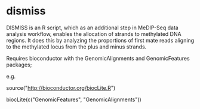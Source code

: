 # dismiss
DISMISS is an R script, which as an additional step in MeDIP-Seq data analysis workflow, enables the allocation of strands to methylated DNA regions. It does this by analyzing the proportions of first mate reads aligning to the methylated locus from the plus and minus strands.

Requires bioconductor with the GenomicAlignments and GenomicFeatures packages;

e.g.

source("http://bioconductor.org/biocLite.R")

biocLite(c("GenomicFeatures", "GenomicAlignments"))
